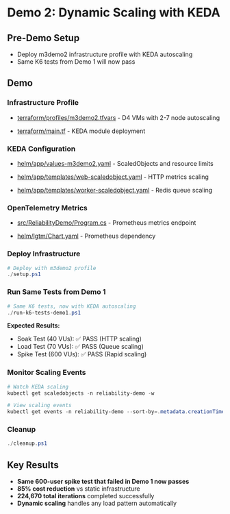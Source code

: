 # Demo 2: Dynamic Scaling with KEDA

## Pre-Demo Setup

- Deploy m3demo2 infrastructure profile with KEDA autoscaling
- Same K6 tests from Demo 1 will now pass

## Demo

### Infrastructure Profile

- [terraform/profiles/m3demo2.tfvars](../../terraform/profiles/m3demo2.tfvars) - D4 VMs with 2-7 node autoscaling

- [terraform/main.tf](../../terraform/main.tf) - KEDA module deployment

### KEDA Configuration

- [helm/app/values-m3demo2.yaml](../../helm/app/values-m3demo2.yaml) - ScaledObjects and resource limits

- [helm/app/templates/web-scaledobject.yaml](../../helm/app/templates/web-scaledobject.yaml) - HTTP metrics scaling

- [helm/app/templates/worker-scaledobject.yaml](../../helm/app/templates/worker-scaledobject.yaml) - Redis queue scaling

### OpenTelemetry Metrics

- [src/ReliabilityDemo/Program.cs](../../src/ReliabilityDemo/Program.cs) - Prometheus metrics endpoint

- [helm/lgtm/Chart.yaml](../../helm/lgtm/Chart.yaml) - Prometheus dependency

### Deploy Infrastructure

```powershell
# Deploy with m3demo2 profile
./setup.ps1
```

### Run Same Tests from Demo 1

```powershell
# Same K6 tests, now with KEDA autoscaling
./run-k6-tests-demo1.ps1
```

**Expected Results:**
- Soak Test (40 VUs): ✅ PASS (HTTP scaling)
- Load Test (70 VUs): ✅ PASS (Queue scaling)  
- Spike Test (600 VUs): ✅ PASS (Rapid scaling)

### Monitor Scaling Events

```powershell
# Watch KEDA scaling
kubectl get scaledobjects -n reliability-demo -w

# View scaling events
kubectl get events -n reliability-demo --sort-by=.metadata.creationTimestamp
```

### Cleanup

```powershell
./cleanup.ps1
```

## Key Results

- **Same 600-user spike test that failed in Demo 1 now passes**
- **85% cost reduction** vs static infrastructure  
- **224,670 total iterations** completed successfully
- **Dynamic scaling** handles any load pattern automatically